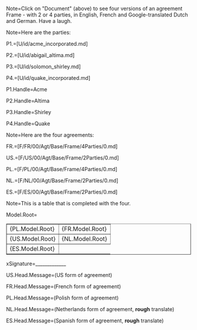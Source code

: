 Note=Click on "Document" (above) to see four versions of an agreement Frame - with 2 or 4 parties, in English, French and Google-translated Dutch and German.  Have a laugh. 

Note=Here are the parties:

P1.=[U/id/acme_incorporated.md]

P2.=[U/id/abigail_altima.md]

P3.=[U/id/solomon_shirley.md]

P4.=[U/id/quake_incorporated.md]

P1.Handle=Acme

P2.Handle=Altima

P3.Handle=Shirley

P4.Handle=Quake

Note=Here are the four agreements:

FR.=[F/FR/00/Agt/Base/Frame/4Parties/0.md]  

US.=[F/US/00/Agt/Base/Frame/2Parties/0.md]  

PL.=[F/PL/00/Agt/Base/Frame/4Parties/0.md]  

NL.=[F/NL/00/Agt/Base/Frame/2Parties/0.md]

ES.=[F/ES/00/Agt/Base/Frame/2Parties/0.md]

Note=This is a table that is completed with the four.

Model.Root=<table border=1><tr><td valign="top">{PL.Model.Root}</td><td valign="top">{FR.Model.Root}</td></tr><tr><td valign="top">{US.Model.Root}</td><td valign="top">{NL.Model.Root}</td></tr><tr><td valign="top">{ES.Model.Root}</td></tr></table> 

xSignature=_____________  

US.Head.Message=(US form of agreement) 

FR.Head.Message=(French form of agreement) 

PL.Head.Message=(Polish form of agreement)

NL.Head.Message=(Netherlands form of agreement, <b>rough</b> translate)

ES.Head.Message=(Spanish form of agreement, <b>rough</b> translate)